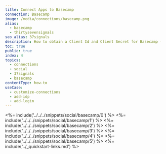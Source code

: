 ```yaml
---
title: Connect Apps to Basecamp
connection: Basecamp
image: /media/connections/basecamp.png
alias:
  - basecamp
  - thirtysevensignals
seo_alias: 37signals
description: How to obtain a Client Id and Client Secret for Basecamp (formerly 37Signals).
toc: true
public: true
index: 4
topics:
  - connections
  - social
  - 37signals
  - basecamp
contentType: how-to
useCase:
  - customize-connections
  - add-idp
  - add-login
---
```

<%= include('../../../snippets/social/basecamp/0') %> 
<%= include('../../../snippets/social/basecamp/1') %> 
<%= include('../../../snippets/social/basecamp/2') %> 
<%= include('../../../snippets/social/basecamp/3') %> 
<%= include('../../../snippets/social/basecamp/4') %> 
<%= include('../../../snippets/social/basecamp/5') %> 
<%= include('../_quickstart-links.md') %>
